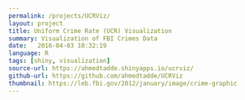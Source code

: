```yaml
---
permalink: /projects/UCRViz/
layout: project
title: Uniform Crime Rate (UCR) Visualization
summary: Visualization of FBI Crimes Data
date:   2016-04-03 10:32:19
language: R
tags: [shiny, visualization]
source-url: https://ahmedtadde.shinyapps.io/ucrviz/
github-url: https://github.com/ahmedtadde/UCRViz
thumbnail: https://leb.fbi.gov/2012/january/image/crime-graphic
---
```

